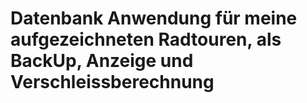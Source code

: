 # Datenbank Anwendung für meine aufgezeichneten Radtouren, als BackUp, Anzeige und Verschleissberechnung
